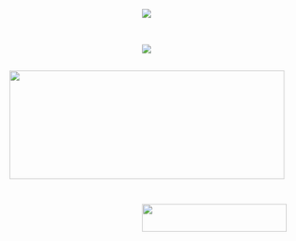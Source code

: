 <p align="center">
	 <img src="https://readme-typing-svg.herokuapp.com?font=Roboto&color=%231964E6&size=40&center=true&vCenter=true&lines=Ol%C3%A1+Mundo+%F0%9F%96%96%F0%9F%8F%BB"> 
</p>
<br>
<br>

<div align="center"><img src="https://github-readme-stats.vercel.app/api?username=rickserraglia&show_icons=true&count_private=true&hide_border=true&title_color=1964E6&text_color=1964E6&icon_color=58a6ff&bg_color=040506" align="center" /></div>
<br>

<p align="center">
	<a href="#"><img src="https://github-readme-streak-stats.herokuapp.com?user=rickserraglia&hide_border=true&date_format=j%20M%5B%20Y%5D&background=040506&ring=1964E6&fire=1964E6&currStreakNum=1964E6&sideNums=1964E6&sideLabels=58a6ff&dates=1964E6&currStreakLabel=58a6ff&stroke=040506" width="495px" height="195px"></a>
</p>
</br>
<p align="right">
	<a href="#"><img src="https://raw.githubusercontent.com/rickserraglia/-github-stats-/master/generated/visits.svg" width="260px" height="50px"></a>
</p>
